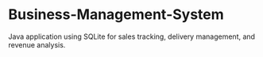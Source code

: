 # Business-Management-System
Java application using SQLite for sales tracking, delivery management, and revenue analysis.
